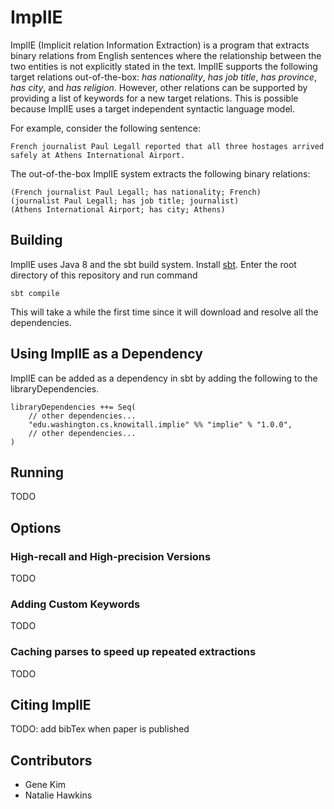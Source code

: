 # ImplIE

ImplIE (Implicit relation Information Extraction) is a program that extracts binary relations from English sentences
where the relationship between the two entities is not explicitly stated in the text.  ImplIE supports the following
target relations out-of-the-box: *has nationality*, *has job title*, *has province*, *has city*, and *has religion*.
However, other relations can be supported by providing a list of keywords for a new target relations.   This is 
possible because ImplIE uses a target independent syntactic language model.

For example, consider the following sentence:

    French journalist Paul Legall reported that all three hostages arrived safely at Athens International Airport.
  
The out-of-the-box ImplIE system extracts the following binary relations:

    (French journalist Paul Legall; has nationality; French)
    (journalist Paul Legall; has job title; journalist)
    (Athens International Airport; has city; Athens)

## Building
ImplIE uses Java 8 and the sbt build system.  Install [sbt](http://www.scala-sbt.org/release/tutorial/Setup.html).  Enter the root directory of this repository and
run command

    sbt compile
    
This will take a while the first time since it will download and resolve all the dependencies.

## Using ImplIE as a Dependency
ImplIE can be added as a dependency in sbt by adding the following to the libraryDependencies.

    libraryDependencies ++= Seq(
        // other dependencies...
        "edu.washington.cs.knowitall.implie" %% "implie" % "1.0.0",
        // other dependencies...
    )
    
## Running
TODO

## Options
### High-recall and High-precision Versions
TODO

### Adding Custom Keywords
TODO

### Caching parses to speed up repeated extractions
TODO

## Citing ImplIE
TODO: add bibTex when paper is published

## Contributors
* Gene Kim
* Natalie Hawkins
